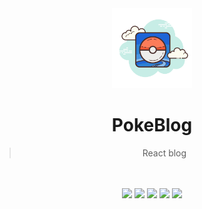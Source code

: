 <div align="center">
  <img src="./PokeBlog/frontend/public/img.png" height="128" />
  <br />
  <h1>PokeBlog</h1>
  <blockquote>
  <p>React blog</p>
  </blockquote>
  <br />
  <br />
  <img src="https://forthebadge.com/images/badges/built-with-love.svg" />
  <img src="https://forthebadge.com/images/badges/contains-technical-debt.svg" />
  <img src="https://forthebadge.com/images/badges/for-you.svg" />
  <img src="https://forthebadge.com/images/badges/you-didnt-ask-for-this.svg" />
  <img src="https://forthebadge.com/images/badges/winter-is-coming.svg" />
</div>
